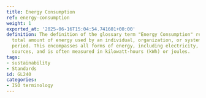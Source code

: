 ```yaml
---
title: Energy Consumption
ref: energy-consumption
weight: 1
exported_at: '2025-06-16T15:04:54.741601+00:00'
definition: The definition of the glossary term "Energy Consumption" refers to the
  total amount of energy used by an individual, organization, or system over a specific
  period. This encompasses all forms of energy, including electricity, gas, and renewable
  sources, and is often measured in kilowatt-hours (kWh) or joules.
tags:
- sustainability
- Standards
id: GL240
categories:
- ISO terminology
---
```


